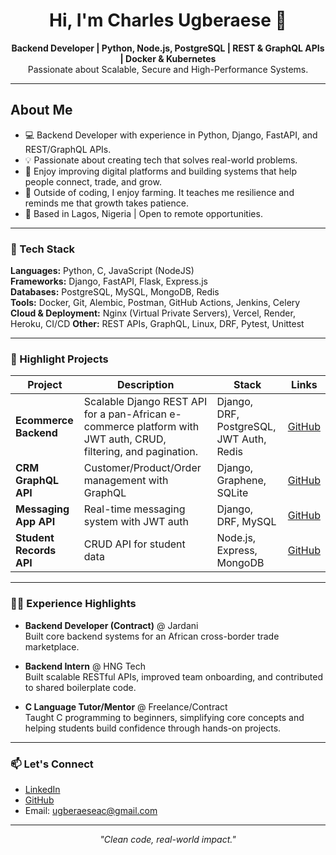 <h1 align="center">Hi, I'm Charles Ugberaese 👋</h1>

<p align="center">
  <strong>Backend Developer | Python, Node.js, PostgreSQL | REST & GraphQL APIs | Docker & Kubernetes </strong><br>
  Passionate about Scalable, Secure and High-Performance Systems.
</p>

---

## About Me

- 💻 Backend Developer with experience in Python, Django, FastAPI, and REST/GraphQL APIs.
- 💡 Passionate about creating tech that solves real-world problems.
- 🔧 Enjoy improving digital platforms and building systems that help people connect, trade, and grow.
- 🌱 Outside of coding, I enjoy farming. It teaches me resilience and reminds me that growth takes patience.
- 📍 Based in Lagos, Nigeria | Open to remote opportunities.

---

### 🔧 Tech Stack

**Languages:** Python, C, JavaScript (NodeJS)  
**Frameworks:** Django, FastAPI, Flask, Express.js  
**Databases:** PostgreSQL, MySQL, MongoDB, Redis  
**Tools:** Docker, Git, Alembic, Postman, GitHub Actions, Jenkins, Celery
**Cloud & Deployment:** Nginx (Virtual Private Servers), Vercel, Render, Heroku, CI/CD
**Other:** REST APIs, GraphQL, Linux, DRF, Pytest, Unittest

---

### 🚀 Highlight Projects

| Project | Description | Stack | Links |
|--------|-------------|--------|--------|
| **Ecommerce Backend** | Scalable Django REST API for a pan-African e-commerce platform with JWT auth, CRUD, filtering, and pagination. | Django, DRF, PostgreSQL, JWT Auth, Redis | [GitHub](https://github.com/ugberaeseac/ecommerce_backend.git) |
| **CRM GraphQL API** | Customer/Product/Order management with GraphQL | Django, Graphene, SQLite | [GitHub](https://github.com/ugberaeseac/alx-backend-graphql_crm.git) |
| **Messaging App API** | Real-time messaging system with JWT auth | Django, DRF, MySQL | [GitHub](https://github.com/ugberaeseac/alx-backend-python/tree/main/messaging_app) |
| **Student Records API** | CRUD API for student data | Node.js, Express, MongoDB | [GitHub](https://github.com/ugberaeseac/studentRecords.git) |

---

### 🧑‍💼 Experience Highlights

- **Backend Developer (Contract)** @ Jardani  
  Built core backend systems for an African cross-border trade marketplace.

- **Backend Intern** @ HNG Tech  
  Built scalable RESTful APIs, improved team onboarding, and contributed to shared boilerplate code.

- **C Language Tutor/Mentor** @ Freelance/Contract  
  Taught C programming to beginners, simplifying core concepts and helping students build confidence through hands-on projects.

---

### 📫 Let's Connect

- [LinkedIn](https://linkedin.com/in/ugberaeseac)
- [GitHub](https://github.com/ugberaeseac)
- Email: ugberaeseac@gmail.com

---

<p align="center">
  <i>"Clean code, real-world impact."</i>
</p>
